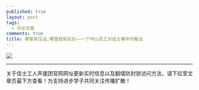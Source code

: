 ```yaml
---
published: true
layout: post
tags:
  - 评论文章
comments: true
title: 哪里有压迫,哪里就有反抗——一个坪山员工对佳士事件的看法
---
```


<img src="https://i.loli.net/2018/11/21/5bf53847c2b49.png" />

---
关于佳士工人声援团官网网址更新实时信息以及翻墙防封锁访问方法，请下拉至文章页最下方查看！为支持进步学子共同关注传播扩散！
